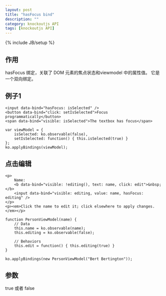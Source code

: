 ```yaml
---
layout: post
title: "hasFocus bind"
description: ""
category: knockoutjs API
tags: [knockoutjs API]
---
```

{% include JB/setup %}

## 作用

hasFocus 绑定，关联了 DOM 元素的焦点状态和viewmodel 中的属性值。 它是一个双向绑定。

## 例子1

	<input data-bind="hasFocus: isSelected" />
	<button data-bind="click: setIsSelected">Focus programmatically</button>
	<span data-bind="visible: isSelected">The textbox has focus</span>

	var viewModel = {
	    isSelected: ko.observable(false),
	    setIsSelected: function() { this.isSelected(true) }
	};
	ko.applyBindings(viewModel);


## 点击编辑

	<p>
	    Name: 
	    <b data-bind="visible: !editing(), text: name, click: edit">&nbsp;</b>
	    <input data-bind="visible: editing, value: name, hasFocus: editing" />
	</p>
	<p><em>Click the name to edit it; click elsewhere to apply changes.</em></p>

	function PersonViewModel(name) {
	    // Data
	    this.name = ko.observable(name);
	    this.editing = ko.observable(false);
	         
	    // Behaviors
	    this.edit = function() { this.editing(true) }
	}
	 
	ko.applyBindings(new PersonViewModel("Bert Bertington"));


## 参数

true 或者 false


